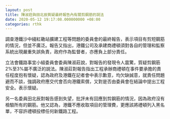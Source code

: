 ```yaml
---
layout: post
title: 陳淑莊與田北辰質疑最終報告內有關剪鋼筋的說法
date: 2020-05-12 19:17:08.000000000 +08:00
categories: rthk
---
```


調查港鐵沙中綫紅磡站擴建工程等問題的委員會的最終報告，表示項目有剪短鋼筋的情況，但並不廣泛。報告又指出，港鐵公司及承建商禮頓須對各自的管理和監察系統出現嚴重失誤負責，政府作為監督者，亦應負上部分責任。

立法會鐵路事宜小組委員會委員陳淑莊說，對報告的發現令人震驚，質疑剪鋼筋2%至3%屬不廣泛的說法。陳淑莊對報告指出工程承辦商禮頓在事件要承擔的責任程度抱有懷疑，認為政府及港鐵在記者會中表示歉意，均欠缺誠意，就責任問題避而不談，強調政府應交代會否向港鐵索償，又對是否由委員會在結論中提出工程安全。表示懷疑。

另一名委員田北辰對報告感到失望，批評未有回應到剪鋼筋的情況，因為政府沒有檢驗所有的鋼筋。他又認為，港鐵不應收取項目的管理費，更應該將禮頓列入黑名單，不容許禮頓投標任何新鐵路工程。
